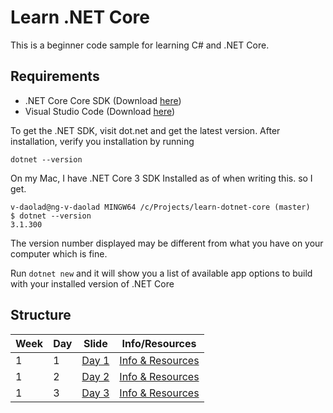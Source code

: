 # Learn .NET Core

This is a beginner code sample for learning C# and .NET Core.

## Requirements

- .NET Core Core SDK (Download [here](dot.net))
- Visual Studio Code (Download [here](code.visualstudio.com))

To get the .NET SDK, visit dot.net and get the latest version. After installation, verify you installation by running

    dotnet --version

On my Mac, I have .NET Core 3 SDK Installed as of when writing this. so I get.

    v-daolad@ng-v-daolad MINGW64 /c/Projects/learn-dotnet-core (master)
    $ dotnet --version
    3.1.300

The version number displayed may be different from what you have on your computer which is fine.

Run `dotnet new` and it will show you a list of available app options to build with your installed version of .NET Core

## Structure

Week | Day | Slide | Info/Resources
--|--|--|--|
1  | 1 | [Day 1]("slides/01-Learn.NETCore.pptx") | [Info & Resources](src/week-1/info.md#Day-1)
1  | 2 | [Day 2]("slides/01-Learn.NETCore.pptx") | [Info & Resources](src/week-1/info.md#Day-2)
1  | 3 | [Day 3]("slides/01-Learn.NETCore.pptx") | [Info & Resources](src/week-1/info.md#Day-3)
